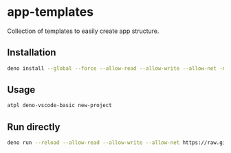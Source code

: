 # app-templates

Collection of templates to easily create app structure.

## Installation

```sh
deno install --global --force --allow-read --allow-write --allow-net -n atpl https://raw.githubusercontent.com/soundstep/app-templates/refs/heads/main/create.ts
```

## Usage

```sh
atpl deno-vscode-basic new-project
```

## Run directly

```sh
deno run --reload --allow-read --allow-write --allow-net https://raw.githubusercontent.com/soundstep/app-templates/refs/heads/deno-templates/create.ts deno-vscode-basic new-project
```
